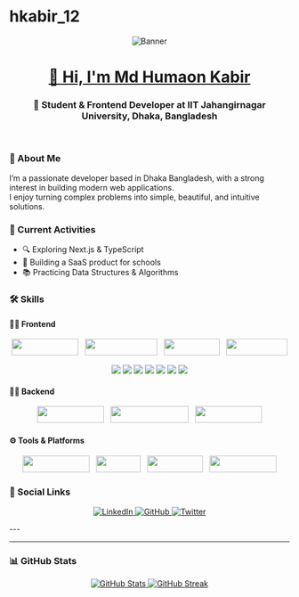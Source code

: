 # hkabir_12
<p align="center">
<img src="https://i.ibb.co.com/WN3ZsxZ1/banner-git.jpg" alt="Banner"  />
</p>
<h1 align="center">
  <a href="https://github.com/hkabir_12">
    <span>👋 Hi, I'm Md Humaon Kabir</span>
  </a>
</h1>

<h3 align="center">🚀 Student & Frontend Developer at IIT Jahangirnagar University, Dhaka, Bangladesh</h3>

<div align="center">
  <img src="https://komarev.com/ghpvc/?username=hkabir_12&color=blueviolet" alt="" />
  <img src="https://img.shields.io/github/followers/hkabir_12?style=social" alt="" />
  <br />
</div>

### 📌 About Me
I’m a passionate developer based in Dhaka Bangladesh, with a strong interest in building modern web applications.  
I enjoy turning complex problems into simple, beautiful, and intuitive solutions.

### 🔭 Current Activities
- 🔍 Exploring Next.js & TypeScript
- 💼 Building a SaaS product for schools
- 📚 Practicing Data Structures & Algorithms

### 🛠️ Skills

#### 👨‍💻 Frontend
<p align="center">
 
  <img src="https://img.shields.io/badge/DaisyUI-4C1D95?logo=daisyui&logoColor=white" height="30" width="120" />
  &nbsp;
  <img src="https://img.shields.io/badge/JavaScript-F7DF1E?logo=javascript&logoColor=black" height="30" width="130" />
  &nbsp;
  <img src="https://img.shields.io/badge/React-61DAFB?logo=react&logoColor=white" height="30" width="100" />
  &nbsp;
  <img src="https://img.shields.io/badge/Next.js-000000?logo=nextdotjs&logoColor=white" height="30" width="110" />
</p>
<p align="center" dir="auto">
<a target="_blank" rel="noopener noreferrer nofollow" href="https://i.ibb.co.com/MxBSKhwS/HTML.png"><img height="150" src="https://i.ibb.co.com/MxBSKhwS/HTML.png" style="max-width: 100%; height: auto; max-height: 150px;"></a>
<a target="_blank" rel="noopener noreferrer nofollow" href="https://i.ibb.co.com/zTB60Dkz/CSS.png"><img height="150" src="https://i.ibb.co.com/zTB60Dkz/CSS.png" style="max-width: 100%; height: auto; max-height: 150px;"></a>
<a target="_blank" rel="noopener noreferrer nofollow" href="https://i.ibb.co.com/1J8XvZYt/Bootstrap.png"><img height="150" src="https://i.ibb.co.com/1J8XvZYt/Bootstrap.png" style="max-width: 100%; height: auto; max-height: 150px;"></a>
<a target="_blank" rel="noopener noreferrer nofollow" href="https://i.ibb.co.com/v6QztKM9/Tailwind.png"><img height="150" src="https://i.ibb.co.com/v6QztKM9/Tailwind.png" style="max-width: 100%; height: auto; max-height: 150px;"></a>
  <a target="_blank" rel="noopener noreferrer nofollow" href="https://i.ibb.co.com/JR1b1GVf/daisyui.png"><img height="150" src="https://i.ibb.co.com/JR1b1GVf/daisyui.png" style="max-width: 100%; height: auto; max-height: 150px;"></a>
  <a target="_blank" rel="noopener noreferrer nofollow" href="https://i.ibb.co.com/zhfKkgQf/Java-Script.png"><img height="150" src="https://i.ibb.co.com/zhfKkgQf/Java-Script.png" style="max-width: 100%; height: auto; max-height: 150px;"></a>
  <a target="_blank" rel="noopener noreferrer nofollow" href="https://i.ibb.co.com/v6QztKM9/Tailwind.png"><img height="150" src="https://i.ibb.co.com/v6QztKM9/Tailwind.png" style="max-width: 100%; height: auto; max-height: 150px;"></a>
</p>


#### 🧑‍💻 Backend
<p align="center">
  <img src="https://img.shields.io/badge/Node.js-339933?logo=node.js&logoColor=white" height="30" width="120" />
  &nbsp;
  <img src="https://img.shields.io/badge/Express.js-000000?logo=express&logoColor=white" height="30" width="140" />
  &nbsp;
  <img src="https://img.shields.io/badge/MongoDB-47A248?logo=mongodb&logoColor=white" height="30" width="120" />
</p>


#### ⚙️ Tools & Platforms
<p align="center">
  <img src="https://img.shields.io/badge/Firebase-FFCA28?logo=firebase&logoColor=black" height="30" width="120" />
  &nbsp;
  <img src="https://img.shields.io/badge/Git-F05032?logo=git&logoColor=white" height="30" width="80" />
  &nbsp;
  <img src="https://img.shields.io/badge/GitHub-181717?logo=github&logoColor=white" height="30" width="100" />
  &nbsp;
  <img src="https://img.shields.io/badge/VSCode-007ACC?logo=visualstudiocode&logoColor=white" height="30" width="120" />
</p>

### 🔗 Social Links
<p align="center">
  <a href="your-linkedin-url" target="_blank">
    <img src="https://img.shields.io/badge/LinkedIn-0A66C2?style=for-the-badge&logo=linkedin&logoColor=white" alt="LinkedIn" />
  </a>
  <a href="https://github.com/hkabir_12" target="_blank">
    <img src="https://img.shields.io/badge/GitHub-100000?style=for-the-badge&logo=github&logoColor=white" alt="GitHub" />
  </a>
  <a href="your-twitter-url" target="_blank">
    <img src="https://img.shields.io/badge/Twitter-1DA1F2?style=for-the-badge&logo=twitter&logoColor=white" alt="Twitter" />
  </a>
</p>
---




---

### 📊 GitHub Stats

<p align="center">
  <a href="https://github.com/hkabir_12">
    <img src="https://github-readme-stats.vercel.app/api?username=hkabir_12&show_icons=true&theme=vision-friendly-light&hide_border=true&count_private=true" alt="GitHub Stats" />
  </a>
  <a href="https://github.com/hkabir_12">
    <img src="https://github-readme-streak-stats.herokuapp.com/?user=hkabir_12&theme=vision-friendly-light&hide_border=true" alt="GitHub Streak" />
  </a>
</p>
